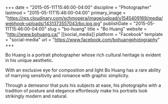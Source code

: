 +++
date = "2015-05-11T15:46:00-04:00"
discipline = "Photographer"
lastmod = "2015-05-11T15:46:00-04:00"
primary_image = "https://res.cloudinary.com/schmopera/image/upload/v1545409169/media/webhook-uploads/1431373557043/bo.jpg.jpg"
publishDate = "2015-05-11T15:46:00-04:00"
slug = "bo-huang"
title = "Bo Huang"
website = "http://www.bohuang.ca/"
[[social_media]]
platform = "Facebook"
template = "social-media"
url = "https://www.facebook.com/bohuangphotography"
+++

Bo Huang is a portrait photographer whose rich cultural heritage is evident in his unique aesthetic. 

With an exclusive eye for composition and light Bo Huang has a rare ability of marrying sensitivity and romance with graphic simplicity. 

Through a demeanor that puts his subjects at ease, his photographs with a tradition of posture and elegance effortlessly make his portraits look strikingly modern and natural.
